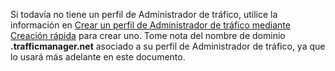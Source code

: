 Si todavía no tiene un perfil de Administrador de tráfico, utilice la información en [Crear un perfil de Administrador de tráfico mediante Creación rápida](../traffic-manager/traffic-manager-manage-profiles.md) para crear uno. Tome nota del nombre de dominio **.trafficmanager.net** asociado a su perfil de Administrador de tráfico, ya que lo usará más adelante en este documento.

<!---HONumber=Oct15_HO3-->